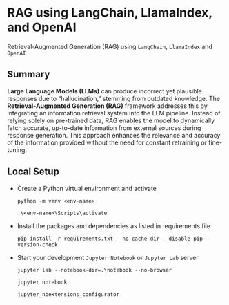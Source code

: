 # RAG using LangChain, LlamaIndex, and OpenAI

Retrieval-Augmented Generation (RAG) using `LangChain`, `LlamaIndex` and `OpenAI`

## Summary

**Large Language Models (LLMs)** can produce incorrect yet plausible responses due to “hallucination,” stemming from outdated knowledge. The **Retrieval-Augmented Generation (RAG)** framework addresses this by integrating an information retrieval system into the LLM pipeline. Instead of relying solely on pre-trained data, RAG enables the model to dynamically fetch accurate, up-to-date information from external sources during response generation. This approach enhances the relevance and accuracy of the information provided without the need for constant retraining or fine-tuning.


## Local Setup

  - Create a Python virtual environment and activate
	
	```shell
	python -m venv <env-name>
	```
	
	```shell
	.\<env-name>\Scripts\activate
	```

  - Install the packages and dependencies as listed in requirements file
	
	```shell
	pip install -r requirements.txt --no-cache-dir --disable-pip-version-check
	```

  - Start your development `Jupyter Notebook` or `Jupyter Lab` server
	
	```shell
	jupyter lab --notebook-dir=.\notebook --no-browser
	```
	
	```shell
	jupyter notebook
	```
	
	```
	jupyter_nbextensions_configurator
	```